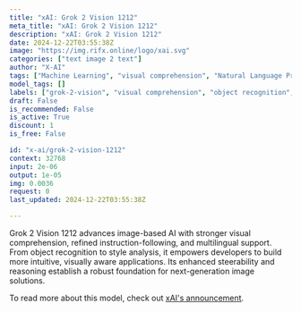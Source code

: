 ```yaml
---
title: "xAI: Grok 2 Vision 1212"
meta_title: "xAI: Grok 2 Vision 1212"
description: "xAI: Grok 2 Vision 1212"
date: 2024-12-22T03:55:38Z
image: "https://img.rifx.online/logo/xai.svg"
categories: ["text image 2 text"]
author: "X-AI"
tags: ["Machine Learning", "visual comprehension", "Natural Language Processing", "object recognition", "X-AI", "style analysis", "grok-2-vision", "Data Science", "Technology", "Computer Vision", "multilingual support"]
model_tags: []
labels: ["grok-2-vision", "visual comprehension", "object recognition", "multilingual support", "style analysis"]
draft: False
is_recommended: False
is_active: True
discount: 1
is_free: False

id: "x-ai/grok-2-vision-1212"
context: 32768
input: 2e-06
output: 1e-05
img: 0.0036
request: 0
last_updated: 2024-12-22T03:55:38Z

---
```


Grok 2 Vision 1212 advances image-based AI with stronger visual comprehension, refined instruction-following, and multilingual support. From object recognition to style analysis, it empowers developers to build more intuitive, visually aware applications. Its enhanced steerability and reasoning establish a robust foundation for next-generation image solutions.

To read more about this model, check out [xAI's announcement](https://x.ai/blog/grok-1212).

